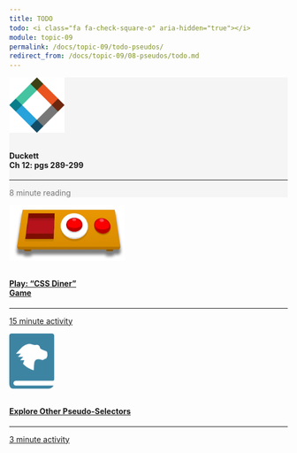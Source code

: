 ```yaml
---
title: TODO
todo: <i class="fa fa-check-square-o" aria-hidden="true"></i>
module: topic-09
permalink: /docs/topic-09/todo-pseudos/
redirect_from: /docs/topic-09/08-pseudos/todo.md
---
```


<div class="row text-center">
  <div class="col-lg-4">
    <div class="bs-component">
      <div class="list-group">
        <div class="list-group-item" style="background-color: #F5F5F5">
          <img src="../img/hw-icon-duckett.svg" style="max-height: 100px; margin: auto; margin-bottom: 10px;" />
          <h4 class="list-group-item-heading">Duckett<br />Ch 12: pgs 289-299</h4>
          <hr>
          <p class="list-group-item-text" style="color: #777;"><i class="fa fa-clock-o" aria-hidden="true"></i> 8 minute reading</p>
        </div>
      </div>
    </div>
  </div>
  <div class="col-lg-4">
    <div class="bs-component">
      <div class="list-group">
        <a href="http://flukeout.github.io/" target="_blank" class="list-group-item">
          <img src="../img/hw-icon-css-diner.png" style="max-height: 100px; margin: auto; margin-bottom: 10px;" />
          <h4 class="list-group-item-heading">Play: “CSS Diner”<br/>Game</h4>
          <hr>
          <p class="list-group-item-text"><i class="fa fa-clock-o" aria-hidden="true"></i> 15 minute activity</p>
        </a>
      </div>
    </div>
  </div>
  <div class="col-lg-4">
    <div class="bs-component">
      <div class="list-group">
        <a href="https://developer.mozilla.org/en-US/docs/Learn/CSS/Introduction_to_CSS/Pseudo-classes_and_pseudo-elements" target="_blank" class="list-group-item">
          <img src="../img/hw-icon-mdn.svg" style="max-height: 100px; margin: auto; margin-bottom: 10px;" />
          <h4 class="list-group-item-heading">Explore Other Pseudo-Selectors</h4>
          <hr>
          <p class="list-group-item-text"><i class="fa fa-clock-o" aria-hidden="true"></i> 3 minute activity</p>
        </a>
      </div>
    </div>
  </div>
</div>
